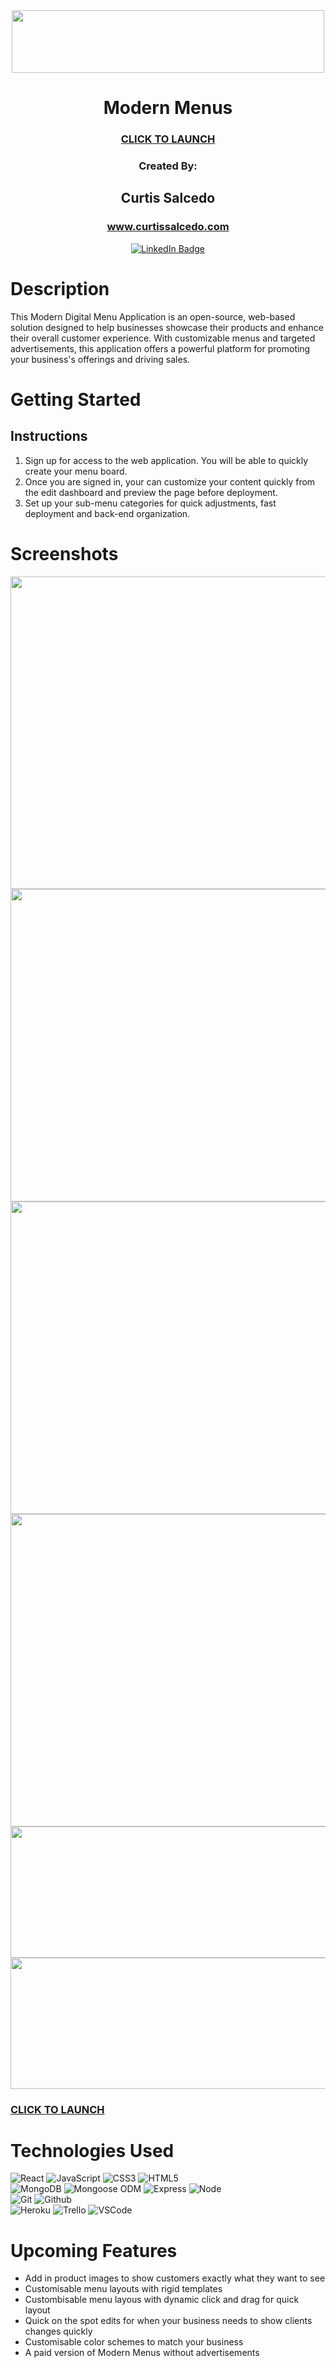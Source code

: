 <div id="header" align="center">

<img src="https://i.imgur.com/z2kQpnE.png" width="500" height="100">

</div>

<div id="description" align="center">

# Modern Menus

  ### [CLICK TO LAUNCH](https://modern-menus-2023.herokuapp.com/)

  ### Created By:
  ## Curtis Salcedo
  ### www.curtissalcedo.com

  [![LinkedIn Badge](https://img.shields.io/badge/-@curtissalcedo-blue?style=flat&logo=Linkedin&logoColor=black)](https://www.linkedin.com/in/curtis-salcedo/)

</div>

# Description

This Modern Digital Menu Application is an open-source, web-based solution designed to help businesses showcase their products and enhance their overall customer experience. With customizable menus and targeted advertisements, this application offers a powerful platform for promoting your business's offerings and driving sales.

# Getting Started
## Instructions
1. Sign up for access to the web application. You will be able to quickly create your menu board.
2. Once you are signed in, your can customize your content quickly from the edit dashboard and preview the page before deployment.
3. Set up your sub-menu categories for quick adjustments, fast deployment and back-end organization.

# Screenshots
<div id="header" align="center">

  <img src="https://i.imgur.com/jIUDNkJ.png" width="600" height="500">
  <img src="https://i.imgur.com/PWrobF1.png" width="600" height="500">
  <img src="https://i.imgur.com/aVYAwcm.png" width="600" height="500">
  <img src="https://i.imgur.com/OClfHGj.png" width="600" height="500">
  <img src="https://i.imgur.com/wVwqcvQ.png" width="600" height="210">
  <img src="https://i.imgur.com/ogmHncm.png" width="600" height="210">

</div>  

  ### [CLICK TO LAUNCH](https://modern-menus-2023.herokuapp.com/)


# Technologies Used
![React](https://img.shields.io/badge/-React-05122A?style=flat&logo=react)
![JavaScript](https://img.shields.io/badge/-JavaScript-05122A?style=flat&logo=javascript)
![CSS3](https://img.shields.io/badge/-CSS-05122A?style=flat&logo=css3)
![HTML5](https://img.shields.io/badge/-HTML5-05122A?style=flat&logo=html5)  
![MongoDB](https://img.shields.io/badge/-MongoDB-05122A?style=flat&logo=mongodb)
![Mongoose ODM](https://img.shields.io/badge/-Mongoose_ODM-05122A?style=flat&logo=mongodb)
![Express](https://img.shields.io/badge/-Express-05122A?style=flat&logo=express)
![Node](https://img.shields.io/badge/-Node.js-05122A?style=flat&logo=node.js)  
![Git](https://img.shields.io/badge/-Git-05122A?style=flat&logo=git)
![Github](https://img.shields.io/badge/-GitHub-05122A?style=flat&logo=github)  
![Heroku](https://img.shields.io/badge/-Heroku-05122A?style=flat&logo=heroku)
![Trello](https://img.shields.io/badge/-Trello-05122A?style=flat&logo=trello)
![VSCode](https://img.shields.io/badge/-VS_Code-05122A?style=flat&logo=visualstudio)  

# Upcoming Features
* Add in product images to show customers exactly what they want to see
* Customisable menu layouts with rigid templates
* Custombisable menu layous with dynamic click and drag for quick layout
* Quick on the spot edits for when your business needs to show clients changes quickly
* Customisable color schemes to match your business
* A paid version of Modern Menus without advertisements